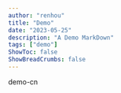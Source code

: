 ```yaml
---
author: "renhou"
title: "Demo"
date: "2023-05-25"
description: "A Demo MarkDown"
tags: ["demo"]
ShowToc: false
ShowBreadCrumbs: false
---
```


demo-cn
